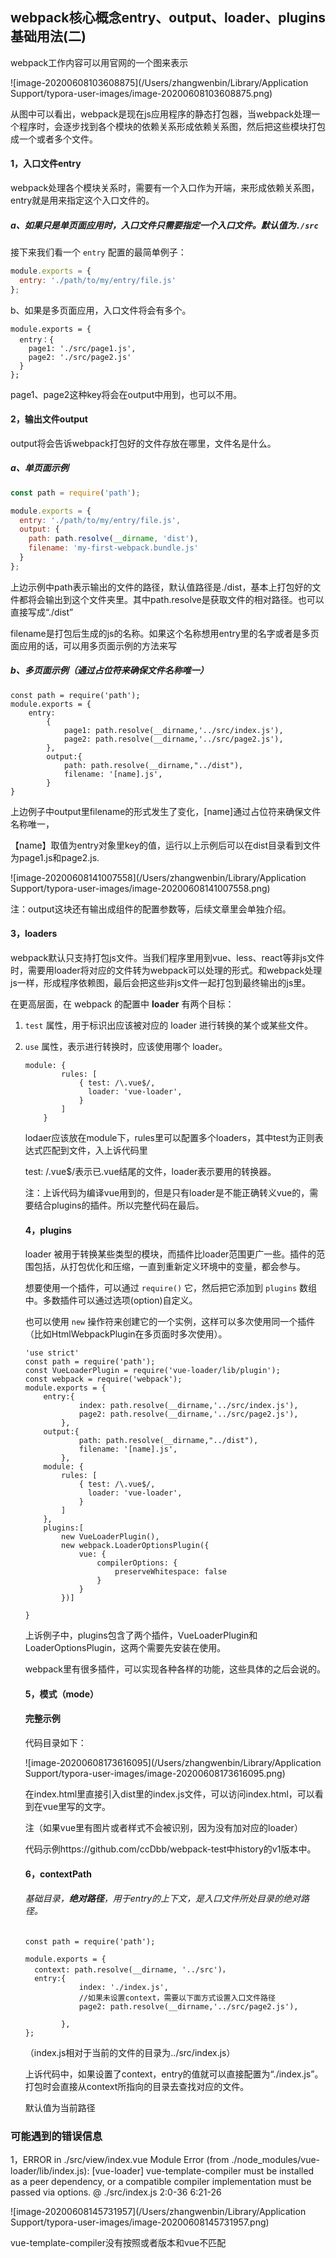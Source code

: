 ## webpack核心概念entry、output、loader、plugins基础用法(二)

webpack工作内容可以用官网的一个图来表示

![image-20200608103608875](/Users/zhangwenbin/Library/Application Support/typora-user-images/image-20200608103608875.png)

从图中可以看出，webpack是现在js应用程序的静态打包器，当webpack处理一个程序时，会逐步找到各个模块的依赖关系形成依赖关系图，然后把这些模块打包成一个或者多个文件。

#### 1，入口文件entry

webpack处理各个模块关系时，需要有一个入口作为开端，来形成依赖关系图，entry就是用来指定这个入口文件的。

##### a、如果只是单页面应用时，入口文件只需要指定一个入口文件。默认值为`./src`

接下来我们看一个 `entry` 配置的最简单例子：

```js
module.exports = {
  entry: './path/to/my/entry/file.js'
};
```

b、如果是多页面应用，入口文件将会有多个。

```
module.exports = {
  entry：{
    page1: './src/page1.js',
    page2: './src/page2.js'
  }
};
```

page1、page2这种key将会在output中用到，也可以不用。

#### 2，输出文件output

output将会告诉webpack打包好的文件存放在哪里，文件名是什么。

##### a、单页面示例

```javascript
const path = require('path');

module.exports = {
  entry: './path/to/my/entry/file.js',
  output: {
    path: path.resolve(__dirname, 'dist'),
    filename: 'my-first-webpack.bundle.js'
  }
};
```

上边示例中path表示输出的文件的路径，默认值路径是./dist，基本上打包好的文件都将会输出到这个文件夹里。其中path.resolve是获取文件的相对路径。也可以直接写成“./dist”

filename是打包后生成的js的名称。如果这个名称想用entry里的名字或者是多页面应用的话，可以用多页面示例的方法来写

##### b、多页面示例（通过占位符来确保文件名称唯一）

```
const path = require('path');
module.exports = {
    entry:
        {
            page1: path.resolve(__dirname,'../src/index.js'),
            page2: path.resolve(__dirname,'../src/page2.js'),
        },
        output:{
            path: path.resolve(__dirname,"../dist"),
            filename: '[name].js',
        }
}
```

上边例子中output里filename的形式发生了变化，[name]通过占位符来确保文件名称唯一，

【name】取值为entry对象里key的值，运行以上示例后可以在dist目录看到文件为page1.js和page2.js.

![image-20200608141007558](/Users/zhangwenbin/Library/Application Support/typora-user-images/image-20200608141007558.png)

注：output这块还有输出成组件的配置参数等，后续文章里会单独介绍。

#### 3，loaders

webpack默认只支持打包js文件。当我们程序里用到vue、less、react等非js文件时，需要用loader将对应的文件转为webpack可以处理的形式。和webpack处理js一样，形成程序依赖图，最后会把这些非js文件一起打包到最终输出的js里。

在更高层面，在 webpack 的配置中 **loader** 有两个目标：

1. `test` 属性，用于标识出应该被对应的 loader 进行转换的某个或某些文件。

2. `use` 属性，表示进行转换时，应该使用哪个 loader。

   ```
   module: {
           rules: [
               { test: /\.vue$/,
                 loader: 'vue-loader',
               }
           ]
       }
   ```

   lodaer应该放在module下，rules里可以配置多个loaders，其中test为正则表达式匹配到文件，入上诉代码里

   test: /\.vue$/表示已.vue结尾的文件，loader表示要用的转换器。

   

   注：上诉代码为编译vue用到的，但是只有loader是不能正确转义vue的，需要结合plugins的插件。所以完整代码在最后。

   #### 4，plugins

   loader 被用于转换某些类型的模块，而插件比loader范围更广一些。插件的范围包括，从打包优化和压缩，一直到重新定义环境中的变量，都会参与。

   想要使用一个插件，可以通过 `require()` 它，然后把它添加到 `plugins` 数组中。多数插件可以通过选项(option)自定义。

   也可以使用 `new` 操作符来创建它的一个实例，这样可以多次使用同一个插件（比如HtmlWebpackPlugin在多页面时多次使用）。

   ```
   'use strict'
   const path = require('path');
   const VueLoaderPlugin = require('vue-loader/lib/plugin');
   const webpack = require('webpack');
   module.exports = {
       entry:{
               index: path.resolve(__dirname,'../src/index.js'),
               page2: path.resolve(__dirname,'../src/page2.js'),
           },
       output:{
               path: path.resolve(__dirname,"../dist"),
               filename: '[name].js',
           },
       module: {
           rules: [
               { test: /\.vue$/,
                 loader: 'vue-loader',
               }
           ]
       },
       plugins:[
           new VueLoaderPlugin(),
           new webpack.LoaderOptionsPlugin({
               vue: {
                   compilerOptions: {
                       preserveWhitespace: false
                   }
               }
           })]
   
   }
   ```

   

   上诉例子中，plugins包含了两个插件，VueLoaderPlugin和LoaderOptionsPlugin，这两个需要先安装在使用。

   webpack里有很多插件，可以实现各种各样的功能，这些具体的之后会说的。

   #### 5，模式（mode）

   

   

   #### 完整示例

   代码目录如下：

   ![image-20200608173616095](/Users/zhangwenbin/Library/Application Support/typora-user-images/image-20200608173616095.png)

   

   在index.html里直接引入dist里的index.js文件，可以访问index.html，可以看到在vue里写的文字。

   注（如果vue里有图片或者样式不会被识别，因为没有加对应的loader）

   代码示例https://github.com/ccDbb/webpack-test中history的v1版本中。

   #### 6，contextPath
   
   ###### 基础目录，**绝对路径**，用于entry的上下文，是入口文件所处目录的绝对路径。
   
   ```
   const path = require('path');
   
   module.exports = {
     context: path.resolve(__dirname, '../src')，
     entry:{
               index: './index.js',
               //如果未设置context，需要以下面方式设置入口文件路径
               page2: path.resolve(__dirname,'../src/page2.js'),
               
           },
   };
   ```
   
   （index.js相对于当前的文件的目录为../src/index.js）
   
    上诉代码中，如果设置了context，entry的值就可以直接配置为“./index.js”。打包时会直接从context所指向的目录去查找对应的文件。
   
   默认值为当前路径

### 可能遇到的错误信息

1，ERROR in ./src/view/index.vue
Module Error (from ./node_modules/vue-loader/lib/index.js):
[vue-loader] vue-template-compiler must be installed as a peer dependency, or a compatible compiler implementation must be passed via options.
 @ ./src/index.js 2:0-36 6:21-26

![image-20200608145731957](/Users/zhangwenbin/Library/Application Support/typora-user-images/image-20200608145731957.png)

vue-template-compiler没有按照或者版本和vue不匹配